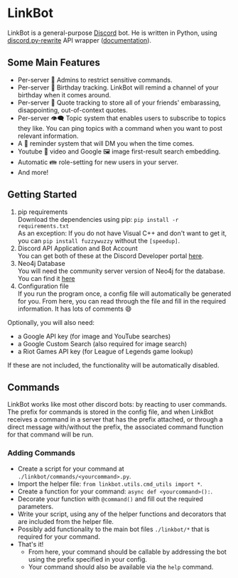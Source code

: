 # LinkBot
LinkBot is a general-purpose [Discord](http://discordapp.com) bot. He is written in Python, using
[discord.py-rewrite](https://github.com/Rapptz/discord.py) API wrapper
([documentation](https://discordpy.readthedocs.io/en/rewrite/api.html)).

## Some Main Features
- Per-server :crown: Admins to restrict sensitive commands.
- Per-server :birthday: Birthday tracking. LinkBot will remind a channel of your birthday when it comes around.
- Per-server :speech_balloon: Quote tracking to store all of your friends' embarassing, disappointing, out-of-context quotes.
- Per-server :eye_speech_bubble: Topic system that enables users to subscribe to topics they like.
You can ping topics with a command when you want to post relevant information.
- A :calendar: reminder system that will DM you when the time comes.
- Youtube :movie_camera: video and Google :framed_picture: image first-result search embedding.
- Automatic :family: role-setting for new users in your server.
- And more!

## Getting Started
1. pip requirements  
Download the dependencies using pip: `pip install -r requirements.txt`  
As an exception: If you do not have Visual C++ and don't want to get it, you can `pip install fuzzywuzzy` without the `[speedup]`.
2. Discord API Application and Bot Account  
You can get both of these at the Discord Developer portal [here](https://discordapp.com/developers/applications/).
3. Neo4j Database  
You will need the community server version of Neo4j for the database. You can find it [here](https://neo4j.com/download-center/#panel2-2)
4. Configuration file  
If you run the program once, a config file will automatically be generated for you. From here, you can read through
the file and fill in the required information. It has lots of comments :smile:

Optionally, you will also need:
- a Google API key (for image and YouTube searches)
- a Google Custom Search (also required for image search)
- a Riot Games API key (for League of Legends game lookup)

If these are not included, the functionality will be automatically disabled.

## Commands
LinkBot works like most other discord bots: by reacting to user commands. The prefix for commands is stored in the
config file, and when LinkBot receives a command in a server that has the prefix attached, or through a direct message 
with/without the prefix, the associated command function for that command will be run.

### Adding Commands
- Create a script for your command at `./linkbot/commands/<yourcommand>.py`.
- Import the helper file: `from linkbot.utils.cmd_utils import *`.
- Create a function for your command: `async def <yourcommand>():`.
- Decorate your function with `@command()` and fill out the required parameters.
- Write your script, using any of the helper functions and decorators that are included from the helper file.
- Possibly add functionality to the main bot files `./linkbot/*` that is required for your command.
- That's it!
  - From here, your command should be callable by addressing the bot using the prefix specified in your config.
  - Your command should also be available via the `help` command.
